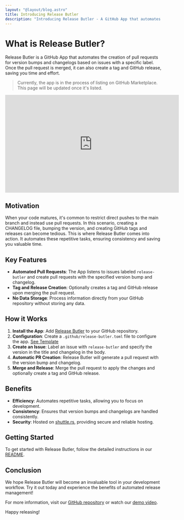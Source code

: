 ```yaml
---
layout: "@layout/blog.astro"
title: Introducing Release Butler
description: "Introducing Release Butler - A GitHub App that automates the process of creating pull requests for version bumps and changelogs based on issues with a specific label. When the PR is merged, it can create a tag and github release (optional)."
---
```


# What is Release Butler?

Release Butler is a GitHub App that automates the creation of pull requests for version bumps and
changelogs based on issues with a specific label. Once the pull request is merged, it can also create
a tag and GitHub release, saving you time and effort.

> Currently, the app is in the process of listing on GitHub Marketplace. This page will be updated once it's listed.

<iframe width="560" height="315" src="https://www.youtube.com/embed/gJtMNcaxnDw?si=vVOAAcq_FXV0oGio" title="YouTube video player" frameborder="0" allow="accelerometer; autoplay; clipboard-write; encrypted-media; gyroscope; picture-in-picture; web-share" referrerpolicy="strict-origin-when-cross-origin" allowfullscreen></iframe>

## Motivation

When your code matures, it's common to restrict direct pushes to the main branch and instead use
pull requests. In this scenario, creating a CHANGELOG file, bumping the version, and creating
GitHub tags and releases can become tedious. This is where Release Butler comes into action. It
automates these repetitive tasks, ensuring consistency and saving you valuable time.

## Key Features

- **Automated Pull Requests**: The App listens to issues labeled `release-butler` and create pull
  requests with the specified version bump and changelog.
- **Tag and Release Creation**: Optionally creates a tag and GitHub release upon merging the pull
  request.
- **No Data Storage**: Process information directly from your GitHub repository without storing
  any data.

## How it Works

1. **Install the App**: Add [Release Butler](https://github.com/apps/release-butler) to your GitHub repository.
2. **Configuration**: Create a `.github/release-butler.toml` file to configure the app.
   [See Template](https://github.com/rs-workspace/release-butler/blob/main/repository.template.toml)
3. **Create an Issue**: Label an issue with `release-butler` and specify the version in the title and changelog in the body.
4. **Automatic PR Creation**: Release Butler will generate a pull request with the version bump and changelog.
5. **Merge and Release**: Merge the pull request to apply the changes and optionally create a tag and GitHub release.

## Benefits

- **Efficiency**: Automates repetitive tasks, allowing you to focus on development.
- **Consistency**: Ensures that version bumps and changelogs are handled consistently.
- **Security**: Hosted on [shuttle.rs](https://shuttle.rs), providing secure and reliable hosting.

## Getting Started

To get started with Release Butler, follow the detailed instructions in our [README](https://github.com/rs-workspace/release-butler/blob/main/README.md).

## Conclusion

We hope Release Butler will become an invaluable tool in your development workflow. Try it out today and experience the benefits of automated release management!

For more information, visit our [GitHub repository](https://github.com/rs-workspace/release-butler) or watch our [demo video](https://www.youtube.com/watch?v=gJtMNcaxnDw).

Happy releasing!
